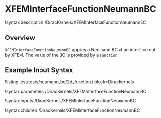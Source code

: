 # XFEMInterfaceFunctionNeumannBC

!syntax description /DiracKernels/XFEMInterfaceFunctionNeumannBC

## Overview

`XFEMInterfaceFunctionNeumannBC` applies a Neumann BC at an interface cut by XFEM. The value of the BC is provided by a `Function`.

## Example Input Syntax

!listing test/tests/neumann_bc/2d_function.i block=DiracKernels

!syntax parameters /DiracKernels/XFEMInterfaceFunctionNeumannBC

!syntax inputs /DiracKernels/XFEMInterfaceFunctionNeumannBC

!syntax children /DiracKernels/XFEMInterfaceFunctionNeumannBC

